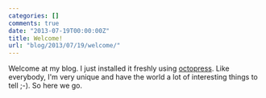 ```yaml
---
categories: []
comments: true
date: "2013-07-19T00:00:00Z"
title: Welcome!
url: "blog/2013/07/19/welcome/"
---
```


Welcome at my blog. I just installed it freshly using
[octopress](https://github.com/imathis/octopress).
Like everybody, I'm very unique and have the world a lot of interesting things
to tell ;-). So here we go.
